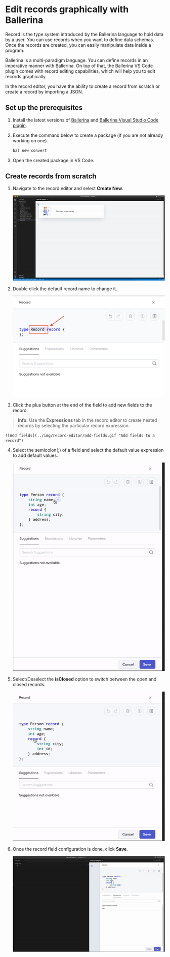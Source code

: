# Edit records graphically with Ballerina

Record is the type system introduced by the Ballerina language to hold data by a user. You can use records when you want to define data schemas. Once the records are created, you can easily manipulate data inside a program.

Ballerina is a multi-paradigm language. You can define records in an imperative manner with Ballerina. On top of that, the Ballerina VS Code plugin comes with record editing capabilities, which will help you to edit records graphically.

In the record editor, you have the ability to create a record from scratch or create a record by importing a JSON.

## Set up the prerequisites

1. Install the latest versions of [Ballerina](https://ballerina.io/downloads/) and [Ballerina Visual Studio Code plugin](https://marketplace.visualstudio.com/items?itemName=wso2.ballerina).

2. Execute the command below to create a package (if you are not already working on one).

    ```bash
    bal new convert
    ```

3. Open the created package in VS Code.

## Create records from scratch

1. Navigate to the record editor and select **Create New**.

    ![Create new record](../img/record-editor/create-new.gif "Create new record via record editor")

2. Double click the default record name to change it.

    ![Change record name](../img/record-editor/change-record-name.png "Change record name via record editor")

3. Click the plus button at the end of the field to add new fields to the record.
>**Info:** Use the **Expressions** tab in the record editor to create nested records by selecting the particular record expression.

    ![Add fields](../img/record-editor/add-fields.gif "Add fields to a record")

4. Select the semicolon(;) of a field and select the default value expression to add default values.

    ![Add default value](../img/record-editor/default-value.gif "Add default value to a field")

5. Select/Deselect the **isClosed** option to switch between the open and closed records.

    ![Open Close](../img/record-editor/open-close-switch.gif "Switch between Open and Closed records")

6. Once the record field configuration is done, click **Save**.

    ![Save create new record](../img/record-editor/save-create-new.gif "Save the newly created record")


